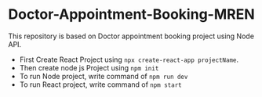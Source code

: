 # Doctor-Appointment-Booking-MREN
This  repository is based on Doctor appointment booking project using Node API.

* First Create React Project using `npx create-react-app projectName`.
* Then create node js Project using `npm init`
* To run Node project, write command of `npm run dev`
* To run React project, write command of `npm start`
<!-- * To generate JWT_SECRET_KEY ==> add command in command prompt 
            node 
            crypto.randomBytes(256).toString('base64')

* To get userdetail but remove password field the add select in query
    # "const getUser = await userModel.findById(id).select("-password");" -->


        